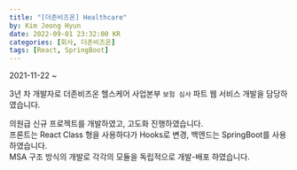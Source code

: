 ```yaml
---
title: "[더존비즈온] Healthcare"
by: Kim Jeong Hyun
date: 2022-09-01 23:32:00 KR
categories: [회사, 더존비즈온]
tags: [React, SpringBoot]
---
```


2021-11-22 ~

3년 차 개발자로 더존비즈온 헬스케어 사업본부 `보험 심사` 파트 웹 서비스 개발을 담당하였습니다.

의원급 신규 프로젝트를 개발하였고, 고도화 진행하였습니다.  
프론트는 React Class 형을 사용하다가 Hooks로 변경, 백엔드는 SpringBoot를 사용하였습니다.  
MSA 구조 방식의 개발로 각각의 모듈을 독립적으로 개발-배포 하였습니다.
